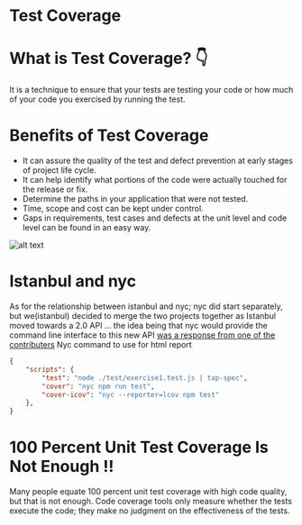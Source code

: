 # Test Coverage
# **What is Test Coverage?** :point_down:
It is a technique to ensure that your tests are testing your code or how much of your code you exercised by running the test.


# **Benefits of Test Coverage**
- It can assure the quality of the test and defect prevention at early stages of project life cycle.
- It can help identify what portions of the code were actually touched for the release or fix.
- Determine the paths in your application that were not tested.
- Time, scope and cost can be kept under control.
- Gaps in requirements, test cases and defects at the unit level and code level can be found in an easy way.



![alt text](https://www.simform.com/wp-content/uploads/2018/03/Test-Coverage-cover.png)

# **Istanbul and nyc**
As for the relationship between istanbul and nyc; nyc did start separately, but we(istanbul) decided to merge the two projects together as Istanbul moved towards a 2.0 API ... the idea being that nyc would provide the command line interface to this new API
[was a response from one of the contributers](https://github.com/istanbuljs/nyc/issues/524)
Nyc command to use for html report
```json
{
    "scripts": {
        "test": "node ./test/exercise1.test.js | tap-spec",
        "cover": "nyc npm run test",
        "cover-icov": "nyc --reporter=lcov npm test"
    },
}
```
# **100 Percent Unit Test Coverage Is Not Enough !!**
Many people equate 100 percent unit test coverage with high code quality, but that is not enough. Code coverage tools only measure whether the tests execute the code; they make no judgment on the effectiveness of the tests.
